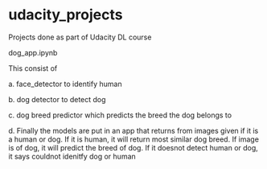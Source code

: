 # udacity_projects
Projects done as part of Udacity DL course

dog_app.ipynb

This consist of 

a. face_detector to identify human

b. dog detector to detect dog

c. dog breed predictor which predicts the breed the dog belongs to

d. Finally the models are put in an app that returns from images given if it is a human or dog. 
   If it is human, it will return most similar dog breed. If image is of dog, it will predict the breed of dog.
   If it doesnot detect human or dog, it says couldnot idenitfy dog or human
